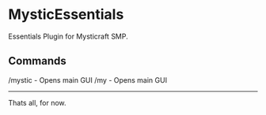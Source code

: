 # MysticEssentials
Essentials Plugin for Mysticraft SMP.

Commands
----------
/mystic - Opens main GUI
/my - Opens main GUI

----------
Thats all, for now.
